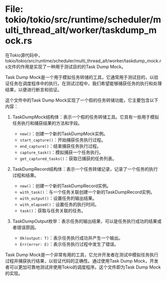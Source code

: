# File: tokio/tokio/src/runtime/scheduler/multi_thread_alt/worker/taskdump_mock.rs

在Tokio源代码中，tokio/tokio/src/runtime/scheduler/multi_thread_alt/worker/taskdump_mock.rs文件的作用是实现了一种用于测试目的的Task Dump Mock。

Task Dump Mock是一个用于模拟任务转储的工具，它通常用于测试目的，以验证任务在调度程序中的执行。在测试过程中，我们希望能够捕获任务的执行和处理结果，以便进行断言和验证。

这个文件中的Task Dump Mock实现了一个假的任务转储功能，它主要包含以下内容：

1. TaskDumpMock结构体：表示一个假的任务转储工具。它具有一些用于模拟任务执行和捕获结果的方法和字段。
   - `new()`：创建一个新的TaskDumpMock实例。
   - `start_capture()`：开始捕获任务执行过程。
   - `end_capture()`：结束捕获任务执行过程。
   - `capture_task()`：模拟捕获一个任务执行。
   - `get_captured_tasks()`：获取已捕获的任务列表。

2. TaskDumpRecord结构体：表示一个任务转储记录，记录了一个任务的执行过程和结果。
   - `new()`：创建一个新的TaskDumpRecord实例。
   - `with_task()`：与一个任务关联创建一个新的TaskDumpRecord实例。
   - `with_output()`：设置任务的输出结果。
   - `with_elapsed()`：设置任务的执行时间。
   - `task()`：获取与任务关联的任务。

3. TaskDumpOutput枚举：表示任务的输出结果，可以是任务执行成功的结果或者错误原因。
   - `Ok(output: T)`：表示任务执行成功并产生一个输出。
   - `Err(error: E)`：表示任务执行过程中发生了错误。

Task Dump Mock是一个非常有用的工具，它允许开发者在测试中模拟任务执行过程并捕获执行结果，以验证代码的正确性。通过使用Task Dump Mock，开发者可以更加可靠地测试并使用Tokio的调度程序。这个文件即为Task Dump Mock的实现。

